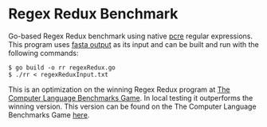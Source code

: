 # Regex Redux Benchmark
Go-based Regex Redux benchmark using native [pcre](https://github.com/mdellandrea/golang-pkg-pcre) regular expressions. This program uses [fasta output](https://benchmarksgame-team.pages.debian.net/benchmarksgame/program/fasta-go-3.html) as its input and can be built and run with the following commands:

```
$ go build -o rr regexRedux.go
$ ./rr < regexReduxInput.txt
```

This is an optimization on the winning Regex Redux program at [The Computer Language Benchmarks Game](https://benchmarksgame-team.pages.debian.net/benchmarksgame/program/regexredux-go-2.html). In local testing it outperforms the winning version. This version can be found on the The Computer Language Benchmarks Game [here](https://benchmarksgame-team.pages.debian.net/benchmarksgame/program/regexredux-go-4.html).
